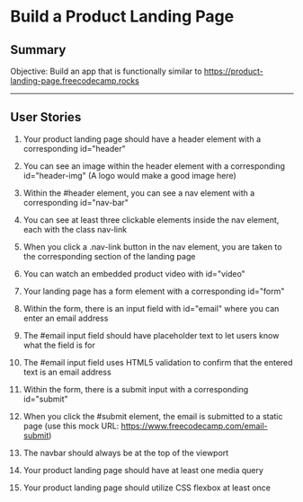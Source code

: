 # Build a Product Landing Page

## Summary

Objective: Build an app that is functionally similar to https://product-landing-page.freecodecamp.rocks

---

## User Stories

1. Your product landing page should have a header element with a corresponding id="header"

2. You can see an image within the header element with a corresponding id="header-img" (A logo would make a good image here)

3. Within the #header element, you can see a nav element with a corresponding id="nav-bar"

4. You can see at least three clickable elements inside the nav element, each with the class nav-link

5. When you click a .nav-link button in the nav element, you are taken to the corresponding section of the landing page

6. You can watch an embedded product video with id="video"

7. Your landing page has a form element with a corresponding id="form"

8. Within the form, there is an input field with id="email" where you can enter an email address

9. The #email input field should have placeholder text to let users know what the field is for

10. The #email input field uses HTML5 validation to confirm that the entered text is an email address

11. Within the form, there is a submit input with a corresponding id="submit"

12. When you click the #submit element, the email is submitted to a static page (use this mock URL: https://www.freecodecamp.com/email-submit)

13. The navbar should always be at the top of the viewport

14. Your product landing page should have at least one media query

15. Your product landing page should utilize CSS flexbox at least once
